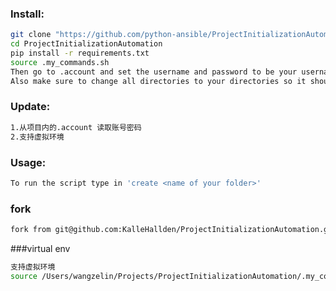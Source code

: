 ### Install: 
```bash
git clone "https://github.com/python-ansible/ProjectInitializationAutomation.git"
cd ProjectInitializationAutomation
pip install -r requirements.txt
source .my_commands.sh
Then go to .account and set the username and password to be your username and password.
Also make sure to change all directories to your directories so it should be '/Users/<your username>/path/to/your/project'
```

### Update:
```bash
1.从项目内的.account 读取账号密码
2.支持虚拟环境
```

### Usage:
```bash
To run the script type in 'create <name of your folder>'
```

### fork
```bash
fork from git@github.com:KalleHallden/ProjectInitializationAutomation.git
```

###virtual env
```bash
支持虚拟环境
source /Users/wangzelin/Projects/ProjectInitializationAutomation/.my_commands.sh
```